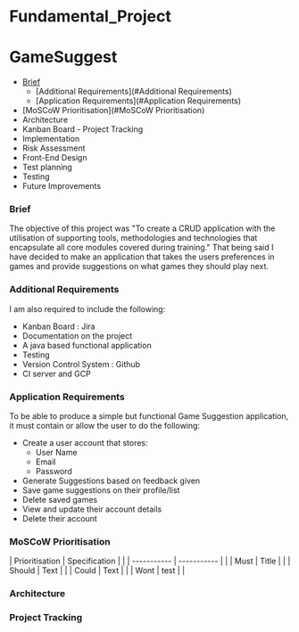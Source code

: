 # Fundamental_Project

# GameSuggest



* [Brief](#Brief)
  * [Additional Requirements](#Additional Requirements)
  * [Application Requirements](#Application Requirements)
* [MoSCoW Prioritisation](#MoSCoW Prioritisation)
* Architecture
* Kanban Board - Project Tracking
* Implementation
* Risk Assessment
* Front-End Design
* Test planning
* Testing
* Future Improvements

### Brief

The objective of this project was "To create a CRUD application with the utilisation of supporting tools, methodologies and technologies that encapsulate all core modules covered during training."
That being said I have decided to make an application that takes the users preferences in games and provide suggestions on what games they should play next.

### Additional Requirements

I am also required to include the following:

* Kanban Board : Jira
* Documentation on the project
* A java based functional application
* Testing
* Version Control System : Github
* CI server and GCP

### Application Requirements

To be able to produce a simple but functional Game Suggestion application, it must contain or allow the user to do the following:

* Create a user account that stores:
  * User Name
  * Email
  * Password
* Generate Suggestions based on feedback given
* Save game suggestions on their profile/list
* Delete saved games
* View and update their account details
* Delete their account

### MoSCoW Prioritisation

| Prioritisation     | Specification    |  |
| ----------- | ----------- |  |
| Must      | Title       | |
| Should   | Text        | |
| Could    |  Text       | |
| Wont      |    test    | |

### Architecture

### Project Tracking

